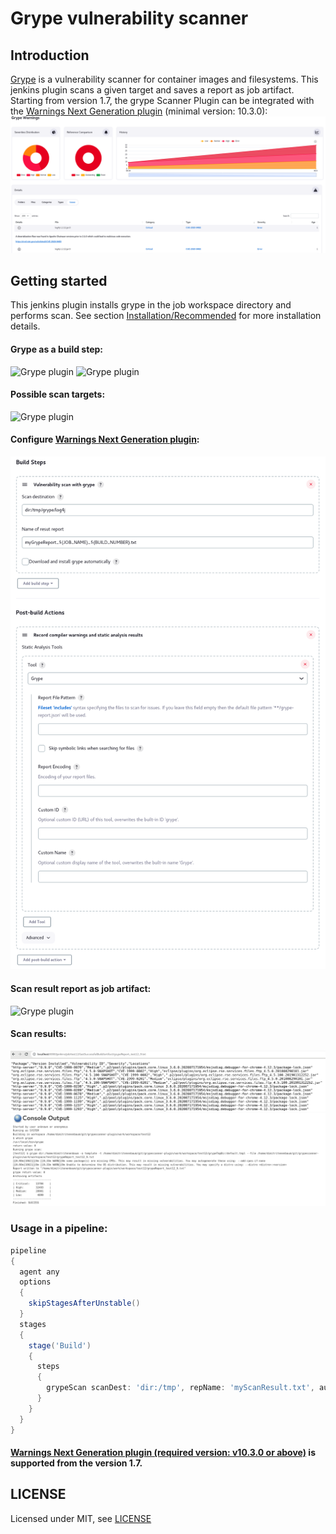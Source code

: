 # Grype vulnerability scanner

## Introduction

[Grype](https://github.com/anchore/grype) is a vulnerability scanner for container images and filesystems.
This jenkins plugin scans a given target and saves a report as job artifact.
Starting from version 1.7, the grype Scanner Plugin can be integrated with the [Warnings Next Generation plugin](https://plugins.jenkins.io/warnings-ng/) (minimal version: 10.3.0):
<img src="images/warningsRes.png" alt="Grype plugin" />


## Getting started
This jenkins plugin installs grype in the job workspace directory and performs scan.
See section [Installation/Recommended](https://github.com/anchore/grype) for more installation details.


#### Grype as a build step:
<img src="images/1.png" alt="Grype plugin" />

<img src="images/2.png" alt="Grype plugin" />

#### Possible scan targets:
<img src="images/3.png" alt="Grype plugin" />

#### Configure [Warnings Next Generation plugin](https://plugins.jenkins.io/warnings-ng/):
<img src="images/grypeWarnings.png" alt="Grype plugin" />

#### Scan result report as job artifact:
<img src="images/4.png" alt="Grype plugin" />

#### Scan results:
<img src="images/5.png" alt="Grype plugin" />

<img src="images/6.png" alt="Grype plugin" />

### Usage in a pipeline:
```groovy
pipeline
{
  agent any
  options
  {
    skipStagesAfterUnstable()
  }
  stages
  {
    stage('Build')
    {
      steps
      {
        grypeScan scanDest: 'dir:/tmp', repName: 'myScanResult.txt', autoInstall:true
      }
    }
  }
}
```


#### [Warnings Next Generation plugin (required version: v10.3.0 or above)](https://plugins.jenkins.io/warnings-ng/) is supported from the version 1.7.


## LICENSE

Licensed under MIT, see [LICENSE](LICENSE.md)

